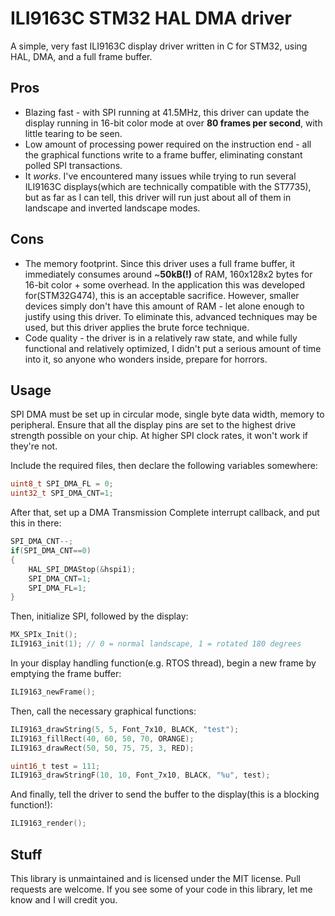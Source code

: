 

# ILI9163C STM32 HAL DMA driver
A simple, very fast ILI9163C display driver written in C for STM32, using HAL, DMA, and a full frame buffer.
## Pros

- Blazing fast - with SPI running at 41.5MHz, this driver can update the display running in 16-bit color mode at over **80 frames per second**, with little tearing to be seen.
- Low amount of processing power required on the instruction end - all the graphical functions write to a frame buffer, eliminating constant polled SPI transactions.
- It *works*. I've encountered many issues while trying to run several ILI9163C displays(which are technically compatible with the ST7735), but as far as I can tell, this driver will run just about all of them in landscape and inverted landscape modes.

## Cons

- The memory footprint. Since this driver uses a full frame buffer, it immediately consumes around ~**50kB(!)** of RAM, 160x128x2 bytes for 16-bit color + some overhead. In the application this was developed for(STM32G474), this is an acceptable sacrifice. However, smaller devices simply don't have this amount of RAM - let alone enough to justify using this driver.
To eliminate this, advanced techniques may be used, but this driver applies the brute force technique.
- Code quality - the driver is in a relatively raw state, and while fully functional and relatively optimized, I didn't put a serious amount of time into it, so anyone who wonders inside, prepare for horrors.

## Usage
SPI DMA must be set up in circular mode, single byte data width, memory to peripheral. Ensure that all the display pins are set to the highest drive strength possible on your chip. At higher SPI clock rates, it won't work if they're not.

Include the required files, then declare the following variables somewhere:
```C
uint8_t SPI_DMA_FL = 0;
uint32_t SPI_DMA_CNT=1;
```
After that, set up a DMA Transmission Complete interrupt callback, and put this in there:
```C
SPI_DMA_CNT--;
if(SPI_DMA_CNT==0)
{
	HAL_SPI_DMAStop(&hspi1);
	SPI_DMA_CNT=1;
	SPI_DMA_FL=1;
}
```

Then, initialize SPI, followed by the display:
```C
MX_SPIx_Init();
ILI9163_init(1); // 0 = normal landscape, 1 = rotated 180 degrees
```
In your display handling function(e.g. RTOS thread), begin a new frame by emptying the frame buffer:
```C
ILI9163_newFrame();
```
Then, call the necessary graphical functions:
```C
ILI9163_drawString(5, 5, Font_7x10, BLACK, "test");
ILI9163_fillRect(40, 60, 50, 70, ORANGE);
ILI9163_drawRect(50, 50, 75, 75, 3, RED);

uint16_t test = 111;
ILI9163_drawStringF(10, 10, Font_7x10, BLACK, "%u", test);
```
And finally, tell the driver to send the buffer to the display(this is a blocking function!):
```C
ILI9163_render();
```

## Stuff
This library is unmaintained and is licensed under the MIT license. Pull requests are welcome.
If you see some of your code in this library, let me know and I will credit you.
